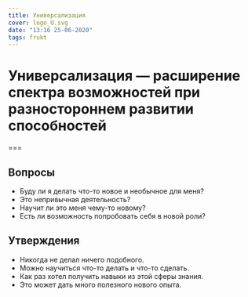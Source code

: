 ```yaml
---
title: Универсализация
cover: logo_U.svg
date: "13:16 25-06-2020"
tags: frukt
---
```


# Универсализация — расширение спектра возможностей при разностороннем развитии способностей

===

## Вопросы

- Буду ли я делать что-то новое и необычное для меня?
- Это непривычная деятельность?
- Научит ли это меня чему-то новому?
- Есть ли возможность попробовать себя в новой роли?

## Утверждения

- Никогда не делал ничего подобного.
- Можно научиться что-то делать и что-то сделать.
- Как раз хотел получить навыки из этой сферы знания.
- Это может дать много полезного нового опыта.

